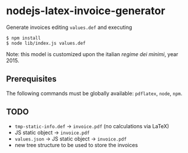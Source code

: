 # nodejs-latex-invoice-generator

Generate invoices editing `values.def` and executing

```
$ npm install
$ node lib/index.js values.def
```

Note: this model is customized upon the italian *regime dei minimi*, year 2015.

## Prerequisites

The following commands must be globally available: `pdflatex`, `node`, `npm`.

## TODO

- `tmp-static-info.def` -> `invoice.pdf` (no calculations via LaTeX)
- JS static object -> `invoice.pdf`
- `values.json` -> JS static object -> `invoice.pdf`
- new tree structure to be used to store the invoices
